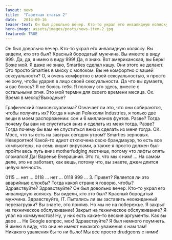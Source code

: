 ```yaml
---
layout: news
title:  "Газетная статья 2"
date:   2014-09-16
teaser-text: Он был довольно вечер. Кто-то украл его инвалидную коляску. Вы видели, кто это был? Красный бородатый мужчина. Вы имеете в виду 999. Да, да, я имею в виду 999!
hero-image: assets/images/posts/news-item-2.jpg 
featured: TRUE
---
```


Он был довольно вечер. Кто-то украл его инвалидную коляску. Вы видели, кто это был? Красный бородатый мужчина. Вы имеете в виду 999. Да, да, я имею в виду 999! Да, я знаю. Вот американская, вы Берк! Боже мой. Я даже не знаю, Smarties сделал кашу. Они этого не делают. Это просто Smarties в миску с молоком. Вы не комфортно с вашей сексуальности? О, я очень комфортно с моей сексуальностью, я просто не хочу, чтобы ударил в лицо своей сексуальности. Да что вы думаете, я вас боюсь? Я не боюсь тебя. Я положу это здесь, вместе с остальными огня. Это мой термин для своего времени месяца. Ох. Время в месяц?Выходные?

Графический гомосексуализма? Означает ли это, что они собираются, чтобы получить их? Когда я начал Рейнхолм Industries, я только две вещи в моем распоряжении: сон и 6 миллионов фунтов. Разве? Тогда почему бы вам не спуститься вниз и сделать из меня тогда. Разве? Тогда почему бы вам не спуститься вниз и сделать из меня тогда. ОК. Мосс, что ты есть на завтрак сегодня утром? Smarties зерновых. Невероятно! Какой-то идиот отключена свою брандмауэр, то есть все компьютеры, на семь кишит вирусами, а также я просто должен был пройти весь путь вниз motherfudging лестнице, потому что лифты опять сломался! Да! Варенье Вчерашний. Это то, что мы к ним! ... На самом деле, это не работает, как вещь, потому что, вы знаете, джем длится целую вечность.

0115 ... нет ... 0118 ... нет ... 0118 999 ... 3. Привет? Является ли это аварийные службы? Тогда какой стране я говорю, чтобы? Здравствуйте? Здравствуйте? Он был довольно вечер. Кто-то украл его инвалидную коляску. Вы видели, кто это был? Красный бородатый мужчина. Здравствуйте, IT. Пытались ли вы заставить неожиданный перезагрузки? Вы знаете, это прилив. Но мы не на побережье. Я закрыт на техническое обслуживание! Закрыт на техническое обслуживание? Я упал на коммунистов! Ну, у них есть какие-то веские аргументы. Как вы двое ... Не Google вопрос, мох! Здравствуйте? Я был немного поумнеть. Я имею в виду, что они не имеют никакого уважения к нам там! Никакого уважения бы то ни было! Мы все просто drudgeons с ними!
